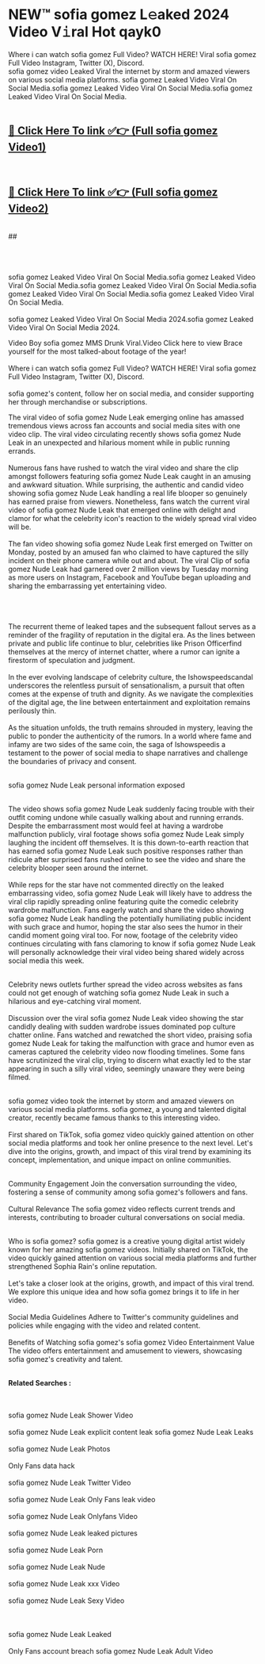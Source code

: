 
# NEW™ sofia gomez L𝚎aked 2024 Video V𝚒ral Hot qayk0

Where i can watch sofia gomez Full Video? WATCH HERE! Viral sofia gomez Full Video Instagram, Twitter (X), Discord. <br>
sofia gomez video Leaked Viral the internet by storm and amazed viewers on various social media platforms. sofia gomez Leaked Video Viral On Social Media.sofia gomez Leaked Video Viral On Social Media.sofia gomez Leaked Video Viral On Social Media.<br>
 <br>

##  <a href="https://clipsfans.site?title=sofia_gomez&ref=git">🔴 Click Here To link ✅👉 (Full sofia gomez Video1) </a><br>
  <br>

##  <a href="https://clipsfans.site?title=sofia_gomez&ref=git">🔴 Click Here To link ✅👉 (Full sofia gomez Video2)</a><br>
  <br>
  ##


  <br>

  <br>

<br><br>
sofia gomez Leaked Video Viral On Social Media.sofia gomez Leaked Video Viral On Social Media.sofia gomez Leaked Video Viral On Social Media.sofia gomez Leaked Video Viral On Social Media.sofia gomez Leaked Video Viral On Social Media.
<br><br>
sofia gomez Leaked Video Viral On Social Media 2024.sofia gomez Leaked Video Viral On Social Media 2024.


Video Boy sofia gomez MMS Drunk Viral.Video Click here to view Brace yourself for the most talked-about footage of the year!
<br><br>
Where i can watch sofia gomez Full Video? WATCH HERE! Viral sofia gomez Full Video Instagram, Twitter (X), Discord.
<br><br>
sofia gomez's content, follow her on social media, and consider supporting her through merchandise or subscriptions.


The viral video of sofia gomez Nude Leak emerging online has amassed tremendous views across fan accounts and social media sites with one video clip. The viral video circulating recently shows sofia gomez Nude Leak in an unexpected and hilarious moment while in public running errands.
<br><br>
Numerous fans have rushed to watch the viral video and share the clip amongst followers featuring sofia gomez Nude Leak caught in an amusing and awkward situation. While surprising, the authentic and candid video showing sofia gomez Nude Leak handling a real life blooper so genuinely has earned praise from viewers. Nonetheless, fans watch the current viral video of sofia gomez Nude Leak that emerged online with delight and clamor for what the celebrity icon's reaction to the widely spread viral video will be.
<br><br>
The fan video showing sofia gomez Nude Leak first emerged on Twitter on Monday, posted by an amused fan who claimed to have captured the silly incident on their phone camera while out and about. The viral Clip of sofia gomez Nude Leak had garnered over 2 million views by Tuesday morning as more users on Instagram, Facebook and YouTube began uploading and sharing the embarrassing yet entertaining video.
<br><br>


<br><br>
The recurrent theme of leaked tapes and the subsequent fallout serves as a reminder of the fragility of reputation in the digital era. As the lines between private and public life continue to blur, celebrities like Prison Officerfind themselves at the mercy of internet chatter, where a rumor can ignite a firestorm of speculation and judgment.
<br><br>
In the ever evolving landscape of celebrity culture, the Ishowspeedscandal underscores the relentless pursuit of sensationalism, a pursuit that often comes at the expense of truth and dignity. As we navigate the complexities of the digital age, the line between entertainment and exploitation remains perilously thin.
<br><br>
As the situation unfolds, the truth remains shrouded in mystery, leaving the public to ponder the authenticity of the rumors. In a world where fame and infamy are two sides of the same coin, the saga of Ishowspeedis a testament to the power of social media to shape narratives and challenge the boundaries of privacy and consent.
<br><br>





sofia gomez Nude Leak personal information exposed
<br><br>



The video shows sofia gomez Nude Leak suddenly facing trouble with their outfit coming undone while casually walking about and running errands. Despite the embarrassment most would feel at having a wardrobe malfunction publicly, viral footage shows sofia gomez Nude Leak simply laughing the incident off themselves. It is this down-to-earth reaction that has earned sofia gomez Nude Leak such positive responses rather than ridicule after surprised fans rushed online to see the video and share the celebrity blooper seen around the internet.
<br><br>
While reps for the star have not commented directly on the leaked embarrassing video, sofia gomez Nude Leak will likely have to address the viral clip rapidly spreading online featuring quite the comedic celebrity wardrobe malfunction. Fans eagerly watch and share the video showing sofia gomez Nude Leak handling the potentially humiliating public incident with such grace and humor, hoping the star also sees the humor in their candid moment going viral too. For now, footage of the celebrity video continues circulating with fans clamoring to know if sofia gomez Nude Leak will personally acknowledge their viral video being shared widely across social media this week.
<br><br>

Celebrity news outlets further spread the video across websites as fans could not get enough of watching sofia gomez Nude Leak in such a hilarious and eye-catching viral moment.
<br><br>
Discussion over the viral sofia gomez Nude Leak video showing the star candidly dealing with sudden wardrobe issues dominated pop culture chatter online. Fans watched and rewatched the short video, praising sofia gomez Nude Leak for taking the malfunction with grace and humor even as cameras captured the celebrity video now flooding timelines. Some fans have scrutinized the viral clip, trying to discern what exactly led to the star appearing in such a silly viral video, seemingly unaware they were being filmed.
<br><br>


sofia gomez video took the internet by storm and amazed viewers on various social media platforms. sofia gomez, a young and talented digital creator, recently became famous thanks to this interesting video.
<br><br>
First shared on TikTok, sofia gomez video quickly gained attention on other social media platforms and took her online presence to the next level. Let's dive into the origins, growth, and impact of this viral trend by examining its concept, implementation, and unique impact on online communities.
<br><br>

Community Engagement Join the conversation surrounding the video, fostering a sense of community among sofia gomez's followers and fans.
<br><br>
Cultural Relevance The sofia gomez video reflects current trends and interests, contributing to broader cultural conversations on social media.
<br><br>




Who is sofia gomez? sofia gomez is a creative young digital artist widely known for her amazing sofia gomez videos. Initially shared on TikTok, the video quickly gained attention on various social media platforms and further strengthened Sophia Rain's online reputation.
<br><br>
Let's take a closer look at the origins, growth, and impact of this viral trend. We explore this unique idea and how sofia gomez brings it to life in her video.
<br><br>
Social Media Guidelines Adhere to Twitter's community guidelines and policies while engaging with the video and related content.
<br><br>
Benefits of Watching sofia gomez's sofia gomez Video Entertainment Value The video offers entertainment and amusement to viewers, showcasing sofia gomez's creativity and talent.
<br><br>




<strong>Related Searches :</strong>

<br><br>
sofia gomez Nude Leak Shower Video
<br><br>
sofia gomez Nude Leak explicit content leak
sofia gomez Nude Leak Leaks
<br><br>
sofia gomez Nude Leak Photos
<br><br>
Only Fans data hack
<br><br>
sofia gomez Nude Leak Twitter Video
<br><br>
sofia gomez Nude Leak Only Fans leak video
<br><br>
sofia gomez Nude Leak Onlyfans Video
<br><br>
sofia gomez Nude Leak leaked pictures
<br><br>
sofia gomez Nude Leak Porn
<br><br>
sofia gomez Nude Leak Nude
<br><br>
sofia gomez Nude Leak xxx Video
<br><br>
sofia gomez Nude Leak Sexy Video
<br><br>
<br><br>
sofia gomez Nude Leak Leaked
<br><br>
Only Fans account breach
sofia gomez Nude Leak Adult Video
<br><br>